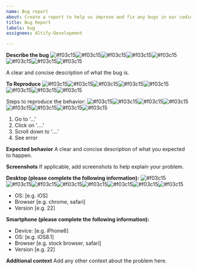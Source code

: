 ```yaml
---
name: Bug report
about: Create a report to help us improve and fix any bugs in our coding
title: Bug Report
labels: bug
assignees: Altify-Development

---
```


**Describe the bug**
![#f03c15](https://via.placeholder.com/15/f03c15/000000?text=+R)![#f03c15](https://via.placeholder.com/15/f03c15/000000?text=+E)![#f03c15](https://via.placeholder.com/15/f03c15/000000?text=+Q)![#f03c15](https://via.placeholder.com/15/f03c15/000000?text=+U)![#f03c15](https://via.placeholder.com/15/f03c15/000000?text=+I)![#f03c15](https://via.placeholder.com/15/f03c15/000000?text=+R)![#f03c15](https://via.placeholder.com/15/f03c15/000000?text=+E)![#f03c15](https://via.placeholder.com/15/f03c15/000000?text=+D)

A clear and concise description of what the bug is.

**To Reproduce**
![#f03c15](https://via.placeholder.com/15/f03c15/000000?text=+R)![#f03c15](https://via.placeholder.com/15/f03c15/000000?text=+E)![#f03c15](https://via.placeholder.com/15/f03c15/000000?text=+Q)![#f03c15](https://via.placeholder.com/15/f03c15/000000?text=+U)![#f03c15](https://via.placeholder.com/15/f03c15/000000?text=+I)![#f03c15](https://via.placeholder.com/15/f03c15/000000?text=+R)![#f03c15](https://via.placeholder.com/15/f03c15/000000?text=+E)![#f03c15](https://via.placeholder.com/15/f03c15/000000?text=+D)

Steps to reproduce the behavior:
![#f03c15](https://via.placeholder.com/15/f03c15/000000?text=+R)![#f03c15](https://via.placeholder.com/15/f03c15/000000?text=+E)![#f03c15](https://via.placeholder.com/15/f03c15/000000?text=+Q)![#f03c15](https://via.placeholder.com/15/f03c15/000000?text=+U)![#f03c15](https://via.placeholder.com/15/f03c15/000000?text=+I)![#f03c15](https://via.placeholder.com/15/f03c15/000000?text=+R)![#f03c15](https://via.placeholder.com/15/f03c15/000000?text=+E)![#f03c15](https://via.placeholder.com/15/f03c15/000000?text=+D)

1. Go to '...'
2. Click on '....'
3. Scroll down to '....'
4. See error

**Expected behavior**
A clear and concise description of what you expected to happen.

**Screenshots**
If applicable, add screenshots to help explain your problem.

**Desktop (please complete the following information):**
![#f03c15](https://via.placeholder.com/15/f03c15/000000?text=+R)![#f03c15](https://via.placeholder.com/15/f03c15/000000?text=+E)![#f03c15](https://via.placeholder.com/15/f03c15/000000?text=+Q)![#f03c15](https://via.placeholder.com/15/f03c15/000000?text=+U)![#f03c15](https://via.placeholder.com/15/f03c15/000000?text=+I)![#f03c15](https://via.placeholder.com/15/f03c15/000000?text=+R)![#f03c15](https://via.placeholder.com/15/f03c15/000000?text=+E)![#f03c15](https://via.placeholder.com/15/f03c15/000000?text=+D)

 - OS: [e.g. iOS]
 - Browser [e.g. chrome, safari]
 - Version [e.g. 22]

**Smartphone (please complete the following information):**
 - Device: [e.g. iPhone6]
 - OS: [e.g. iOS8.1]
 - Browser [e.g. stock browser, safari]
 - Version [e.g. 22]

**Additional context**
Add any other context about the problem here.
